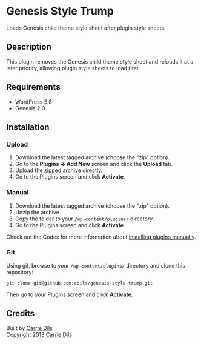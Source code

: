 # Genesis Style Trump

Loads Genesis child theme style sheet after plugin style sheets.

## Description 

This plugin removes the Genesis child theme style sheet and reloads it at a later priority, allowing plugin style sheets to load first.

## Requirements
 * WordPress 3.8
 * Genesis 2.0

## Installation

### Upload

1. Download the latest tagged archive (choose the "zip" option).
2. Go to the __Plugins -> Add New__ screen and click the __Upload__ tab.
3. Upload the zipped archive directly.
4. Go to the Plugins screen and click __Activate__.

### Manual

1. Download the latest tagged archive (choose the "zip" option).
2. Unzip the archive.
3. Copy the folder to your `/wp-content/plugins/` directory.
4. Go to the Plugins screen and click __Activate__.

Check out the Codex for more information about [installing plugins manually](http://codex.wordpress.org/Managing_Plugins#Manual_Plugin_Installation).

### Git

Using git, browse to your `/wp-content/plugins/` directory and clone this repository:

`git clone git@github.com:cdils/genesis-style-trump.git`

Then go to your Plugins screen and click __Activate__.


## Credits

Built by [Carrie Dils](https://twitter.com/cdils)  
Copyright 2013 [Carrie Dils](http://www.carriedils.com/)
